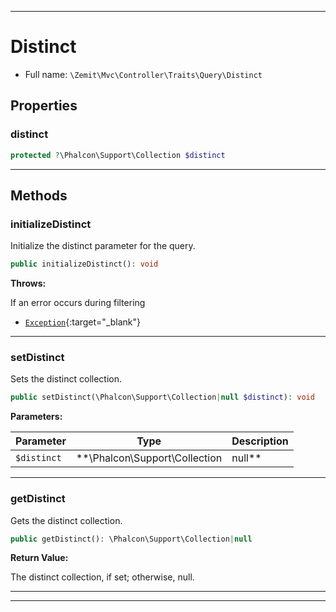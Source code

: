 ***

# Distinct





* Full name: `\Zemit\Mvc\Controller\Traits\Query\Distinct`



## Properties


### distinct



```php
protected ?\Phalcon\Support\Collection $distinct
```






***

## Methods


### initializeDistinct

Initialize the distinct parameter for the query.

```php
public initializeDistinct(): void
```











**Throws:**
<p>If an error occurs during filtering</p>

- [`Exception`](https://docs.phalcon.io/latest/api/){:target="_blank"}



***

### setDistinct

Sets the distinct collection.

```php
public setDistinct(\Phalcon\Support\Collection|null $distinct): void
```








**Parameters:**

| Parameter | Type | Description |
|-----------|------|-------------|
| `$distinct` | **\Phalcon\Support\Collection|null** | The distinct collection to set. |





***

### getDistinct

Gets the distinct collection.

```php
public getDistinct(): \Phalcon\Support\Collection|null
```









**Return Value:**

The distinct collection, if set; otherwise, null.




***

***

